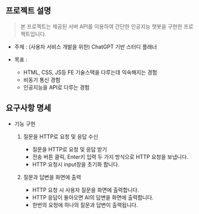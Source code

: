 ## 프로젝트 설명
> 본 프로젝트는 제공된 서버 API를 이용하여 간단한 인공지능 챗봇을 구현한 프로젝트입니다.

- 주제 : (사용자 서비스 개발을 위한) ChatGPT 기반 스터디 플래너

- 목표 :
    - HTML, CSS, JS등 FE 기술스택을 다루는데 익숙해지는 경험
    - 비동기 통신 경험
    - 인공지능을 API로 다루는 경험
   
## 요구사항 명세

- 기능 구현
  1) 질문을 HTTP로 요청 및 응답 수신
      - 질문을 HTTP로 요청 및 응답 받기
      - 전송 버튼 클릭, Enter키 입력 두 가지 방식으로 HTTP 요청을 보냅니다.
      - HTTP 요청시 input창을 초기화 합니다.

  2) 질문과 답변을 화면에 출력
      - HTTP 요청 시 사용자 질문을 화면에 출력합니다.
      - HTTP 응답이 돌아오면 AI의 답변을 화면에 출력합니다.
      - 한번의 요청에 하나의 질문과 답변이 출력됩니다.
      
